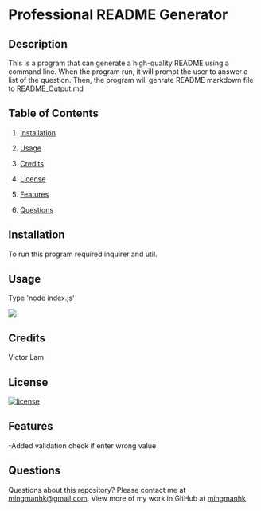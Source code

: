 # Professional README Generator
## Description
This is a program that can generate a high-quality README using a command line. When the program run, it will prompt the user to answer a list of the question. Then, the program will genrate README markdown file to README_Output.md
## Table of Contents
1. [Installation](#installation)

2. [Usage](#usage)

3. [Credits](#credits)

4. [License](#license)

5. [Features](#features)

6. [Questions](#questions)

## Installation
To run this program required inquirer and util.
## Usage
Type 'node index.js'

<img src="assets/video.gif"/>

## Credits
Victor Lam
## License
[![license](https://img.shields.io/badge/license-MIT-blue)](https://shields.io)
## Features
-Added validation check if enter wrong value
## Questions
Questions about this repository? Please contact me at [mingmanhk@gmail.com](mailto:mingmanhk@gmail.com).
View more of my work in GitHub at [mingmanhk](https://github.com/mingmanhk)